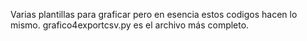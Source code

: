 Varias plantillas para graficar pero en esencia estos codigos hacen lo mismo.
grafico4exportcsv.py es el archivo más completo.  
